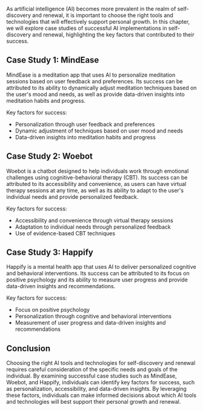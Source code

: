 

As artificial intelligence (AI) becomes more prevalent in the realm of self-discovery and renewal, it is important to choose the right tools and technologies that will effectively support personal growth. In this chapter, we will explore case studies of successful AI implementations in self-discovery and renewal, highlighting the key factors that contributed to their success.

Case Study 1: MindEase
----------------------

MindEase is a meditation app that uses AI to personalize meditation sessions based on user feedback and preferences. Its success can be attributed to its ability to dynamically adjust meditation techniques based on the user's mood and needs, as well as provide data-driven insights into meditation habits and progress.

Key factors for success:

* Personalization through user feedback and preferences
* Dynamic adjustment of techniques based on user mood and needs
* Data-driven insights into meditation habits and progress

Case Study 2: Woebot
--------------------

Woebot is a chatbot designed to help individuals work through emotional challenges using cognitive-behavioral therapy (CBT). Its success can be attributed to its accessibility and convenience, as users can have virtual therapy sessions at any time, as well as its ability to adapt to the user's individual needs and provide personalized feedback.

Key factors for success:

* Accessibility and convenience through virtual therapy sessions
* Adaptation to individual needs through personalized feedback
* Use of evidence-based CBT techniques

Case Study 3: Happify
---------------------

Happify is a mental health app that uses AI to deliver personalized cognitive and behavioral interventions. Its success can be attributed to its focus on positive psychology and its ability to measure user progress and provide data-driven insights and recommendations.

Key factors for success:

* Focus on positive psychology
* Personalization through cognitive and behavioral interventions
* Measurement of user progress and data-driven insights and recommendations

Conclusion
----------

Choosing the right AI tools and technologies for self-discovery and renewal requires careful consideration of the specific needs and goals of the individual. By examining successful case studies such as MindEase, Woebot, and Happify, individuals can identify key factors for success, such as personalization, accessibility, and data-driven insights. By leveraging these factors, individuals can make informed decisions about which AI tools and technologies will best support their personal growth and renewal.
